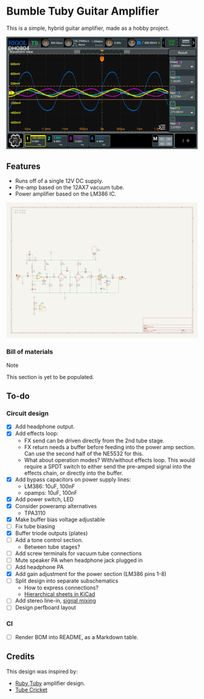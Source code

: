 # Bumble Tuby Guitar Amplifier

This is a simple, hybrid guitar amplifier, made as a hobby project.

![DSO capture of amplification stage outputs](static/dso_sine_amplification.webp)

## Features

- Runs off of a single 12V DC supply.
- Pre-amp based on the 12AX7 vacuum tube.
- Power amplifier based on the LM386 IC.

[![Schematic](https://github.com/majabojarska/ruby-tuby/blob/main/static/amp.svg?raw=true)](https://github.com/majabojarska/ruby-tuby/blob/main/static/amp.pdf)

### Bill of materials

> [!NOTE]  
> This section is yet to be populated.

## To-do

### Circuit design

- [x] Add headphone output.
- [x] Add effects loop:
  - FX send can be driven directly from the 2nd tube stage.
  - FX return needs a buffer before feeding into the power amp section. Can use the second half of the NE5532 for this.
  - What about operation modes? With/without effects loop. This would require a SPDT switch to either send the pre-amped signal into the effects chain, or directly into the buffer.
- [x] Add bypass capacitors on power supply lines:
  - LM386: 10uF, 100nF
  - opamps: 10uF, 100nF
- [x] Add power switch, LED
- [x] Consider poweramp alternatives
  - TPA3110
- [x] Make buffer bias voltage adjustable
- [ ] Fix tube biasing
- [x] Buffer triode outputs (plates)
- [ ] Add a tone control section.
  - Between tube stages?
- [ ] Add screw terminals for vacuum tube connections
- [ ] Mute speaker PA when headphone jack plugged in
- [ ] Add headphone PA
- [x] Add gain adjustment for the power section (LM386 pins 1-8)
- [ ] Split design into separate subschematics
  - How to express connections?
  - [Hierarchical sheets in KiCad](https://docs.kicad.org/9.0/en/eeschema/eeschema.html#drawing-hierarchical-sheets)
- [ ] Add stereo line-in, [signal mixing](https://electronics.stackexchange.com/questions/103435/naively-mixing-two-or-perhaps-more-audio-signals)
- [ ] Design perfboard layout

### CI

- [ ] Render BOM into README, as a Markdown table.

## Credits

This design was inspired by:

- [Ruby Tuby](https://tagboardeffects.blogspot.com/2014/10/ruby-tuby.html)
  amplifier design.
- [Tube Cricket](https://beavisaudio.com/projects/TubeCricket/)

